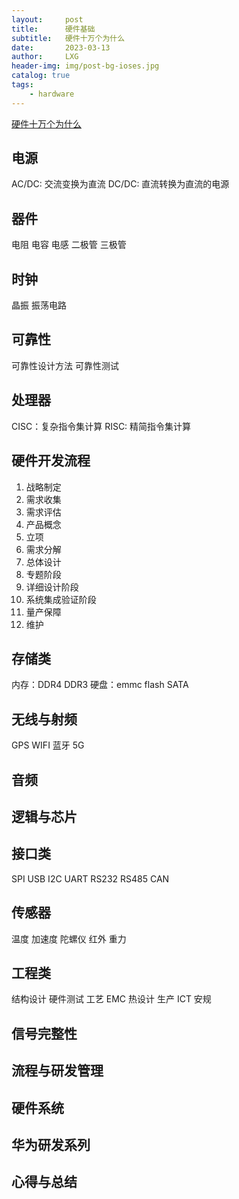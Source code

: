 ```yaml
---
layout:     post
title:      硬件基础
subtitle:   硬件十万个为什么
date:       2023-03-13
author:     LXG
header-img: img/post-bg-ioses.jpg
catalog: true
tags:
    - hardware
---
```


[硬件十万个为什么](https://www.hw100k.com/index)

## 电源

AC/DC: 交流变换为直流
DC/DC: 直流转换为直流的电源

## 器件

电阻
电容
电感
二极管
三极管

## 时钟

晶振
振荡电路

## 可靠性

可靠性设计方法
可靠性测试

## 处理器

CISC：复杂指令集计算
RISC: 精简指令集计算

## 硬件开发流程

1. 战略制定
2. 需求收集
3. 需求评估
4. 产品概念
5. 立项
6. 需求分解
7. 总体设计
8. 专题阶段
9. 详细设计阶段
10. 系统集成验证阶段
11. 量产保障
12. 维护

## 存储类

内存：DDR4 DDR3
硬盘：emmc flash SATA

## 无线与射频

GPS
WIFI
蓝牙
5G

## 音频

## 逻辑与芯片

## 接口类

SPI
USB
I2C
UART
RS232 RS485
CAN

## 传感器

温度
加速度
陀螺仪
红外
重力

## 工程类

结构设计
硬件测试
工艺
EMC
热设计
生产
ICT
安规

## 信号完整性


## 流程与研发管理


## 硬件系统


## 华为研发系列


## 心得与总结








































